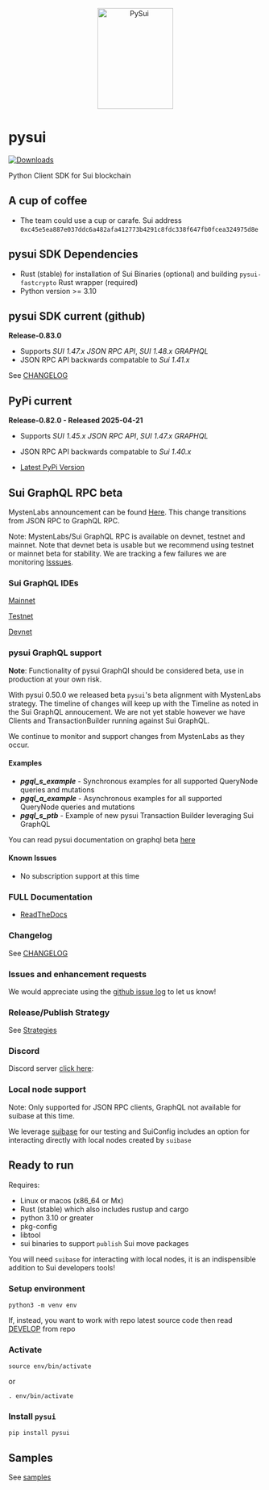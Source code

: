 <p align="center">
  <img width="150" height="200" src="https://raw.githubusercontent.com/FrankC01/pysui/main/images//pysui_logo_color.png" alt='PySui'>
</p>

# pysui

[![Downloads](https://static.pepy.tech/badge/pysui/month)](https://pepy.tech/project/pysui)

Python Client SDK for Sui blockchain

## A cup of coffee

- The team could use a cup or carafe. Sui address `0xc45e5ea887e037ddc6a482afa412773b4291c8fdc338f647fb0fcea324975d8e`

## pysui SDK Dependencies

- Rust (stable) for installation of Sui Binaries (optional) and building `pysui-fastcrypto` Rust wrapper (required)
- Python version >= 3.10

## pysui SDK current (github)

**Release-0.83.0**

- Supports _SUI 1.47.x JSON RPC API_, _SUI 1.48.x GRAPHQL_
- JSON RPC API backwards compatable to _Sui 1.41.x_

See [CHANGELOG](https://github.com/FrankC01/pysui/blob/main/CHANGELOG.md)

## PyPi current

**Release-0.82.0 - Released 2025-04-21**

- Supports _SUI 1.45.x JSON RPC API_, _SUI 1.47.x GRAPHQL_
- JSON RPC API backwards compatable to _Sui 1.40.x_

- [Latest PyPi Version](https://pypi.org/project/pysui/)

## Sui GraphQL RPC beta

MystenLabs announcement can be found [Here](https://github.com/mystenLabs/sui/issues/13700). This change transitions
from JSON RPC to GraphQL RPC.

Note: MystenLabs/Sui GraphQL RPC is available on devnet, testnet and mainnet. Note that devnet beta is usable but
we recommend using testnet or mainnet beta for stability. We are tracking a few failures we are monitoring [Isssues](https://github.com/FrankC01/pysui/issues?q=is%3Aissue+is%3Aopen++Sui+GraphQL+RPC).

### Sui GraphQL IDEs

  [Mainnet](https://sui-mainnet.mystenlabs.com/graphql)

  [Testnet](https://sui-testnet.mystenlabs.com/graphql)

  [Devnet](https://sui-devnet.mystenlabs.com/graphql)

### pysui GraphQL support

**Note**: Functionality of pysui GraphQl should be considered beta, use in production at your own risk.

With pysui 0.50.0 we released beta `pysui`'s beta alignment with MystenLabs strategy. The timeline of changes will keep up with the Timeline as noted in the Sui GraphQL annoucement. We are not yet stable however we have Clients and TransactionBuilder running against Sui GraphQL.

We continue to monitor and support changes from MystenLabs as they occur.

#### Examples

  - **_pgql_s_example_** - Synchronous examples for all supported QueryNode queries and mutations
  - **_pgql_a_example_** - Asynchronous examples for all supported QueryNode queries and mutations
  - **_pgql_s_ptb_** - Example of new pysui Transaction Builder leveraging Sui GraphQL

You can read pysui documentation on graphql beta [here](https://pysui.readthedocs.io/en/latest/graphql.html)

#### Known Issues
- No subscription support at this time


### FULL Documentation

- [ReadTheDocs](https://pysui.readthedocs.io/en/latest/index.html)

### Changelog

See [CHANGELOG](https://github.com/FrankC01/pysui/blob/main/CHANGELOG.md)

### Issues and enhancement requests

We would appreciate using the [github issue log](https://github.com/FrankC01/pysui/issues) to let us know!

### Release/Publish Strategy

See [Strategies](https://github.com/FrankC01/pysui/blob/main/OP_STRATEGIES.md)

### Discord

Discord server [click here](https://discord.gg/uCGYfY4Ph4):

### Local node support

Note: Only supported for JSON RPC clients, GraphQL not available for suibase at this time.

We leverage [suibase](https://github.com/ChainMovers/suibase) for our testing and SuiConfig includes an option for interacting directly with local nodes created by `suibase`

## Ready to run

Requires:

- Linux or macos (x86_64 or Mx)
- Rust (stable) which also includes rustup and cargo
- python 3.10 or greater
- pkg-config
- libtool
- sui binaries to support `publish` Sui move packages

You will need `suibase` for interacting with local nodes, it is an indispensible addition to Sui developers tools!

### Setup environment

`python3 -m venv env`

If, instead, you want to work with repo latest source code then read [DEVELOP](https://github.com/FrankC01/pysui/blob/main/DEVELOP.md) from repo

### Activate

`source env/bin/activate`

or

`. env/bin/activate`

### Install `pysui`

`pip install pysui`

## Samples

See [samples](https://github.com/FrankC01/pysui/blob/main/samples/README.md)
